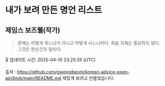 # 내가 보려 만든 명언 리스트

##  제임스 보즈웰(작가)
> 문제는 어떻게 죽느냐가 아니고 어떻게 사느냐이다. 죽음 자체는 중요하지 않다. 그것은 한순간의 일이다.


⏳ 업데이트 시간: 2025-04-10 23:25:35 (UTC)

출처 : https://github.com/gwongibeom/korean-advice-open-api/blob/main/README.md
재밌게 보려고 만들었습니다.
